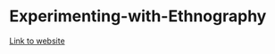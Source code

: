 # Experimenting-with-Ethnography

[Link to website](https://echolab-dtu.github.io/Experimenting-with-Ethnography/)
